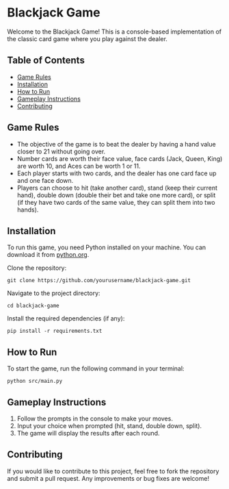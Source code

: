 # Blackjack Game

Welcome to the Blackjack Game! This is a console-based implementation of the classic card game where you play against the dealer.

## Table of Contents
- [Game Rules](#game-rules)
- [Installation](#installation)
- [How to Run](#how-to-run)
- [Gameplay Instructions](#gameplay-instructions)
- [Contributing](#contributing)

## Game Rules
- The objective of the game is to beat the dealer by having a hand value closer to 21 without going over.
- Number cards are worth their face value, face cards (Jack, Queen, King) are worth 10, and Aces can be worth 1 or 11.
- Each player starts with two cards, and the dealer has one card face up and one face down.
- Players can choose to hit (take another card), stand (keep their current hand), double down (double their bet and take one more card), or split (if they have two cards of the same value, they can split them into two hands).

## Installation
To run this game, you need Python installed on your machine. You can download it from [python.org](https://www.python.org/downloads/).

Clone the repository:
```
git clone https://github.com/yourusername/blackjack-game.git
```

Navigate to the project directory:
```
cd blackjack-game
```

Install the required dependencies (if any):
```
pip install -r requirements.txt
```

## How to Run
To start the game, run the following command in your terminal:
```
python src/main.py
```

## Gameplay Instructions
1. Follow the prompts in the console to make your moves.
2. Input your choice when prompted (hit, stand, double down, split).
3. The game will display the results after each round.

## Contributing
If you would like to contribute to this project, feel free to fork the repository and submit a pull request. Any improvements or bug fixes are welcome!